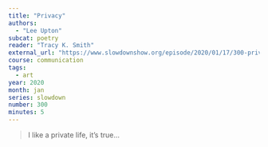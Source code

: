 ```yaml
---
title: "Privacy"
authors:
  - "Lee Upton"
subcat: poetry
reader: "Tracy K. Smith"
external_url: "https://www.slowdownshow.org/episode/2020/01/17/300-privacy"
course: communication
tags:
  - art
year: 2020
month: jan
series: slowdown
number: 300
minutes: 5
---
```


> I like a private life, it’s true...
